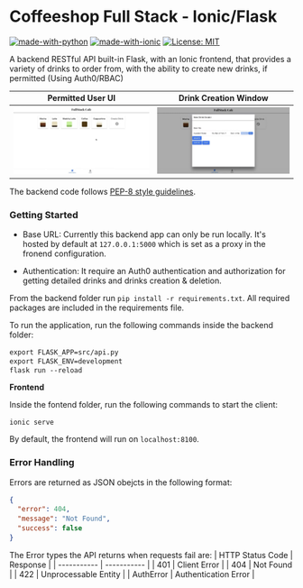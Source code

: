 # Coffeeshop Full Stack - Ionic/Flask
[![made-with-python](https://img.shields.io/badge/Backend-Python-1F425F.svg)](https://www.python.org/)
[![made-with-ionic](https://img.shields.io/badge/Frontend-Ionic-06B3E1.svg)](https://ionicframework.com/)
[![License: MIT](https://img.shields.io/badge/License-MIT-Green.svg)](https://opensource.org/licenses/MIT)

A backend RESTful API built-in Flask, with an Ionic frontend, that provides a variety of drinks to order from, with the ability to create new drinks, if permitted (Using Auth0/RBAC)


Permitted User UI  |  Drink Creation Window
:-------------------------:|:-------------------------:
![Permitted-User-UI](assets/permittedUser.png)  |  ![Drink-Creation-Window](assets/drinkCreation.png)

The backend code follows [PEP-8 style guidelines](https://www.python.org/dev/peps/pep-0008/).

### Getting Started
- Base URL: Currently this backend app can only be run locally. It's hosted by default at `127.0.0.1:5000` which is set as a proxy in the fronend configuration.

- Authentication: It require an Auth0 authentication and authorization for getting detailed drinks and drinks creation & deletion.

From the backend folder run `pip install -r requirements.txt`. All required packages are included in the requirements file.

To run the application, run the following commands inside the backend folder:

```
export FLASK_APP=src/api.py
export FLASK_ENV=development
flask run --reload
```

**Frontend**

Inside the fontend folder, run the following commands to start the client:

```
ionic serve
```

By default, the frontend will run on `localhost:8100`.

### Error Handling
Errors are returned as JSON obejcts in the following format:

```json
{
  "error": 404, 
  "message": "Not Found", 
  "success": false
}
```

The Error types the API returns when requests fail are:
| HTTP Status Code | Response |
| ----------- | ----------- |
| 401 | Client Error |
| 404 | Not Found |
| 422 | Unprocessable Entity |
| AuthError | Authentication Error |